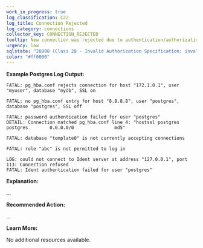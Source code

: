 ```yaml
---
work_in_progress: true
log_classification: C22
log_title: Connection Rejected
log_category: connections
collector_key: CONNECTION_REJECTED
tooltip: New connection was rejected due to authentication/authorization errors
urgency: low
sqlstate: "28000 (Class 28 - Invalid Authorization Specification: invalid_authorization_specification), 28P01 (Class 28 - Invalid Authorization Specification: invalid_password), 55000 (Class 55 - Object Not In Prerequisite State: object_not_in_prerequisite_state)"
color: "#ff0000"
---
```


**Example Postgres Log Output:**

```
FATAL: pg_hba.conf rejects connection for host "172.1.0.1", user "myuser", database "mydb", SSL on
```

```
FATAL: no pg_hba.conf entry for host "8.8.8.8", user "postgres", database "postgres", SSL off
```

```
FATAL: password authentication failed for user "postgres"
DETAIL: Connection matched pg_hba.conf line 4: "hostssl postgres        postgres        0.0.0.0/0               md5"
```

```
FATAL: database "template0" is not currently accepting connections
```

```
FATAL: role "abc" is not permitted to log in
```

```
LOG: could not connect to Ident server at address "127.0.0.1", port 113: Connection refused
FATAL: Ident authentication failed for user "postgres"
```

**Explanation:**

...

**Recommended Action:**

...

**Learn More:**

No additional resources available.
